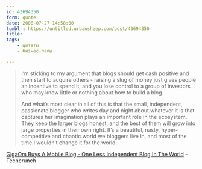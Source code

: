 ```yaml
---
id: 43694350
form: quote
date: 2008-07-27 14:58:00
tumblr: https://untitled.urbansheep.com/post/43694350
title: 
tags:
    - цитаты
    - бизнес-папы

---
```


<blockquote>
<p>I’m sticking to my argument that blogs should get cash positive and then start to acquire others - raising a slug of money just gives people an incentive to spend it, and you lose control to a group of investors who may know little or nothing about how to build a blog.</p>

<p>And what’s most clear in all of this is that the small, independent, passionate blogger who writes day and night about whatever it is that captures her imagination plays an important role in the ecosystem. They keep the larger blogs honest, and the best of them will grow into large properties in their own right. It’s a beautiful, nasty, hyper-competitive and chaotic world we bloggers live in, and most of the time I wouldn’t change it for the world.</p>
</blockquote>

<a href="http://www.techcrunch.com/2008/07/22/gigaom-buys-a-mobile-blog-the-beginning-of-the-blog-rollup/">GigaOm Buys A Mobile Blog - One Less Independent Blog In The World</a> - Techcrunch
